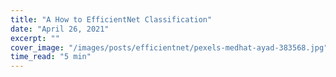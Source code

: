 ```yaml
---
title: "A How to EfficientNet Classification"
date: "April 26, 2021"
excerpt: ""
cover_image: "/images/posts/efficientnet/pexels-medhat-ayad-383568.jpg"
time_read: "5 min"
---
```

